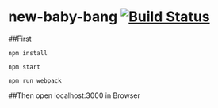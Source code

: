 # new-baby-bang [![Build Status](https://travis-ci.org/Baby-Bang/new-baby-bang.svg?branch=master)](https://travis-ci.org/Baby-Bang/new-baby-bang)

##First
```
npm install
```
```
npm start
```
```
npm run webpack
```
##Then
open localhost:3000 in Browser
